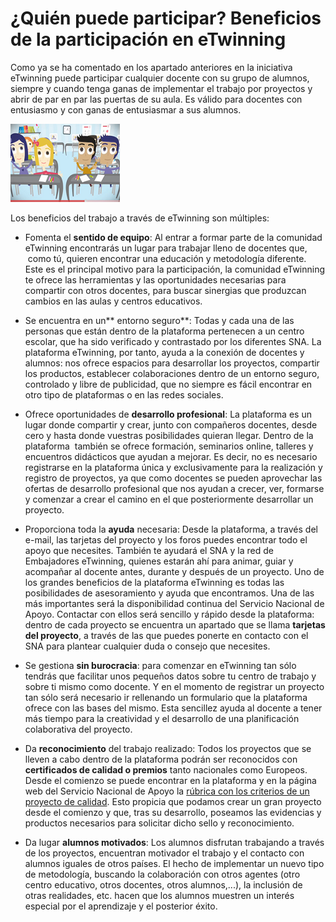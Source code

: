 
# ¿Quién puede participar? Beneficios de la participación en eTwinning

Como ya se ha comentado en los apartado anteriores en la iniciativa eTwinning puede participar cualquier docente con su grupo de alumnos, siempre y cuando tenga ganas de implementar el trabajo por proyectos y abrir de par en par las puertas de su aula. Es válido para docentes con entusiasmo y con ganas de entusiasmar a sus alumnos.


![eTwinning.es](img/beneficios_etwinning.png)



Los beneficios del trabajo a través de eTwinning son múltiples:

- Fomenta el **sentido de equipo**: Al entrar a formar parte de la comunidad eTwinning encontrarás un lugar para trabajar lleno de docentes que,  como tú, quieren encontrar una educación y metodología diferente. Este es el principal motivo para la participación, la comunidad eTwinning te ofrece las herramientas y las oportunidades necesarias para compartir con otros docentes, para buscar sinergias que produzcan cambios en las aulas y centros educativos.

- Se encuentra en un** entorno seguro**: Todas y cada una de las personas que están dentro de la plataforma pertenecen a un centro escolar, que ha sido verificado y contrastado por los diferentes SNA. La plataforma eTwinning, por tanto, ayuda a la conexión de docentes y alumnos: nos ofrece espacios para desarrollar los proyectos, compartir los productos, establecer colaboraciones dentro de un entorno seguro, controlado y libre de publicidad, que no siempre es fácil encontrar en otro tipo de plataformas o en las redes sociales.

- Ofrece oportunidades de **desarrollo profesional**: La plataforma es un lugar donde compartir y crear, junto con compañeros docentes, desde cero y hasta donde vuestras posibilidades quieran llegar. Dentro de la plataforma  también se ofrece formación, seminarios online, talleres y encuentros didácticos que ayudan a mejorar. Es decir, no es necesario registrarse en la plataforma única y exclusivamente para la realización y registro de proyectos, ya que como docentes se pueden aprovechar las ofertas de desarrollo profesional que nos ayudan a crecer, ver, formarse y comenzar a crear el camino en el que posteriormente desarrollar un proyecto.

- Proporciona toda la **ayuda** necesaria: Desde la plataforma, a través del e-mail, las tarjetas del proyecto y los foros puedes encontrar todo el apoyo que necesites. También te ayudará el SNA y la red de Embajadores eTwinning, quienes estarán ahí para animar, guiar y acompañar al docente antes, durante y después de un proyecto. Uno de los grandes beneficios de la plataforma eTwinning es todas las posibilidades de asesoramiento y ayuda que encontramos. Una de las más importantes será la disponibilidad continua del Servicio Nacional de Apoyo. Contactar con ellos será sencillo y rápido desde la plataforma: dentro de cada proyecto se encuentra un apartado que se llama ****tarjetas del** proyecto**, a través de las que puedes ponerte en contacto con el SNA para plantear cualquier duda o consejo que necesites.

- Se gestiona **sin burocracia**: para comenzar en eTwinning tan sólo tendrás que facilitar unos pequeños datos sobre tu centro de trabajo y sobre ti mismo como docente. Y en el momento de registrar un proyecto tan sólo será necesario ir rellenando un formulario que la plataforma ofrece con las bases del mismo. Esta sencillez ayuda al docente a tener más tiempo para la creatividad y el desarrollo de una planificación colaborativa del proyecto.

- Da **reconocimiento** del trabajo realizado: Todos los proyectos que se lleven a cabo dentro de la plataforma podrán ser reconocidos con **certificados de calidad o premios** tanto nacionales como Europeos. Desde el comienzo se puede encontrar en la plataforma y en la página web del Servicio Nacional de Apoyo la [rúbrica con los criterios de un proyecto de calidad](http://www.etwinning.es/es/ideas/recomendaciones/943-criterios-de-evaluacion-de-sellos-de-calidad-nacional). Esto propicia que podamos crear un gran proyecto desde el comienzo y que, tras su desarrollo, poseamos las evidencias y productos necesarios para solicitar dicho sello y reconocimiento.

- Da lugar **alumnos motivados**: Los alumnos disfrutan trabajando a través de los proyectos, encuentran motivador el trabajo y el contacto con alumnos iguales de otros países. El hecho de implementar un nuevo tipo de metodología, buscando la colaboración con otros agentes (otro centro educativo, otros docentes, otros alumnos,...), la inclusión de otras realidades, etc. hacen que los alumnos muestren un interés especial por el aprendizaje y el posterior éxito.




